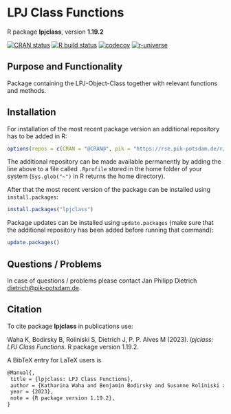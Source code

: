 # LPJ Class Functions

R package **lpjclass**, version **1.19.2**

[![CRAN status](https://www.r-pkg.org/badges/version/lpjclass)](https://cran.r-project.org/package=lpjclass)  [![R build status](https://github.com/pik-piam/lpjclass/workflows/check/badge.svg)](https://github.com/pik-piam/lpjclass/actions) [![codecov](https://codecov.io/gh/pik-piam/lpjclass/branch/master/graph/badge.svg)](https://app.codecov.io/gh/pik-piam/lpjclass) [![r-universe](https://pik-piam.r-universe.dev/badges/lpjclass)](https://pik-piam.r-universe.dev/builds)

## Purpose and Functionality

Package containing the LPJ-Object-Class together with relevant functions and methods.


## Installation

For installation of the most recent package version an additional repository has to be added in R:

```r
options(repos = c(CRAN = "@CRAN@", pik = "https://rse.pik-potsdam.de/r/packages"))
```
The additional repository can be made available permanently by adding the line above to a file called `.Rprofile` stored in the home folder of your system (`Sys.glob("~")` in R returns the home directory).

After that the most recent version of the package can be installed using `install.packages`:

```r 
install.packages("lpjclass")
```

Package updates can be installed using `update.packages` (make sure that the additional repository has been added before running that command):

```r 
update.packages()
```

## Questions / Problems

In case of questions / problems please contact Jan Philipp Dietrich <dietrich@pik-potsdam.de>.

## Citation

To cite package **lpjclass** in publications use:

Waha K, Bodirsky B, Roliniski S, Dietrich J, P. P. Alves M (2023). _lpjclass: LPJ Class Functions_. R package version 1.19.2.

A BibTeX entry for LaTeX users is

 ```latex
@Manual{,
  title = {lpjclass: LPJ Class Functions},
  author = {Katharina Waha and Benjamin Bodirsky and Susanne Roliniski and Jan Philipp Dietrich and Marcos {P. P. Alves}},
  year = {2023},
  note = {R package version 1.19.2},
}
```
